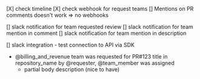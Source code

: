 [X] check timeline
[X] check webhook for request teams
[] Mentions on PR comments doesn't work => no webhooks

[] slack notification for team requested review
[] slack notification for team mention in comment
[] slack notification for team mention in description

[] slack integration - test connection to API via SDK


- @billing_and_revenue team was requested for PR#123 title in repository_name by @requester, @team_member was assigned
  - partial body description (nice to have)
